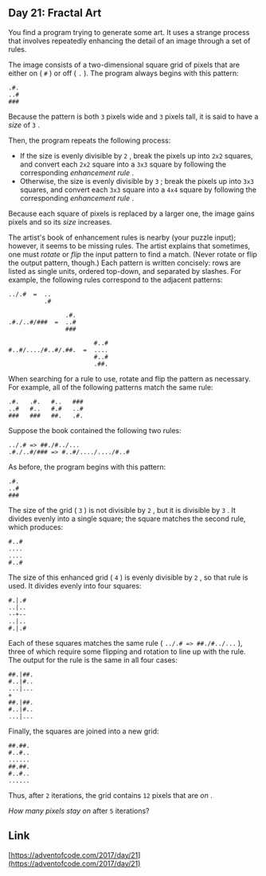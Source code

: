 ## Day 21: Fractal Art

You find a program trying to generate some art. It uses a strange process that involves repeatedly enhancing the detail of an image through a set of rules.

The image consists of a two-dimensional square grid of pixels that are either on ( `#` ) or off ( `.` ). The program always begins with this pattern:

```
.#.
..#
###
```

Because the pattern is both `3` pixels wide and `3` pixels tall, it is said to have a _size_ of `3` .

Then, the program repeats the following process:

- If the size is evenly divisible by `2` , break the pixels up into `2x2` squares, and convert each `2x2` square into a `3x3` square by following the corresponding _enhancement rule_ .
- Otherwise, the size is evenly divisible by `3` ; break the pixels up into `3x3` squares, and convert each `3x3` square into a `4x4` square by following the corresponding _enhancement rule_ .

Because each square of pixels is replaced by a larger one, the image gains pixels and so its _size_ increases.

The artist's book of enhancement rules is nearby (your puzzle input); however, it seems to be missing rules. The artist explains that sometimes, one must _rotate_ or _flip_ the input pattern to find a match. (Never rotate or flip the output pattern, though.) Each pattern is written concisely: rows are listed as single units, ordered top-down, and separated by slashes. For example, the following rules correspond to the adjacent patterns:

```
../.#  =  ..
          .#

                .#.
.#./..#/###  =  ..#
                ###

                        #..#
#..#/..../#..#/.##.  =  ....
                        #..#
                        .##.
```

When searching for a rule to use, rotate and flip the pattern as necessary. For example, all of the following patterns match the same rule:

```
.#.   .#.   #..   ###
..#   #..   #.#   ..#
###   ###   ##.   .#.
```

Suppose the book contained the following two rules:

```
../.# => ##./#../...
.#./..#/### => #..#/..../..../#..#
```

As before, the program begins with this pattern:

```
.#.
..#
###
```

The size of the grid ( `3` ) is not divisible by `2` , but it is divisible by `3` . It divides evenly into a single square; the square matches the second rule, which produces:

```
#..#
....
....
#..#
```

The size of this enhanced grid ( `4` ) is evenly divisible by `2` , so that rule is used. It divides evenly into four squares:

```
#.|.#
..|..
--+--
..|..
#.|.#
```

Each of these squares matches the same rule ( `../.# => ##./#../...` ), three of which require some flipping and rotation to line up with the rule. The output for the rule is the same in all four cases:

```
##.|##.
#..|#..
...|...
+
##.|##.
#..|#..
...|...
```

Finally, the squares are joined into a new grid:

```
##.##.
#..#..
......
##.##.
#..#..
......
```

Thus, after `2` iterations, the grid contains `12` pixels that are _on_ .

_How many pixels stay on_ after `5` iterations?

## Link

[https://adventofcode.com/2017/day/21](https://adventofcode.com/2017/day/21)

